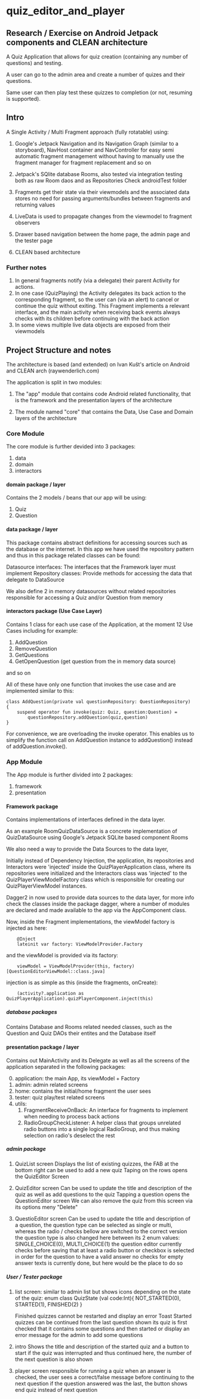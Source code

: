 # quiz_editor_and_player

## Research / Exercise on Android Jetpack components and CLEAN architecture

A Quiz Application that allows for quiz creation (containing any number of questions) and testing.

A user can go to the admin area and create a number of quizes and their questions.

Same user can then play test these quizzes to completion (or not, resuming is supported).

## Intro

A Single Activity / Multi Fragment approach (fully rotatable) using:

1.  Google's Jetpack Navigation and its Navigation Graph (similar to a storyboard), NavHost container
    and NavController for easy semi automatic fragment management without having to manually use the 
    fragment manager for fragment replacement and so on
    
2.  Jetpack's SQlite database Rooms, also tested via integration testing both as raw Room daos and as Repositories
    Check androidTest folder

3.  Fragments get their state via their viewmodels and the associated data stores
    no need for passing arguments/bundles between fragments and returning values
    
4.  LiveData is used to propagate changes from the viewmodel to fragment observers

5.  Drawer based navigation between the home page, the admin page and the tester page

6.  CLEAN based architecture    

### Further notes

1.  In general fragments notify (via a delegate) their parent Activity for actions. 
2.  In one case (QuizPlaying) the Activity delegates its back action to the corresponding fragment, 
    so the user can (via an alert) to cancel or continue the quiz without exiting. This Fragment implements
    a relevant interface, and the main activity when receiving back events always checks with its children 
    before continuing with the back action
3.  In some views multiple live data objects are exposed from their viewmodels

## Project Structure and notes

The architecture is based (and extended) on Ivan Kušt's article on Android and CLEAN arch (raywenderlich.com)

The application is split in two modules:

1.  The "app" module that contains code Android related functionality, that is the framework and the presentation
    layers of the architecture

2.  The module named "core" that contains the Data, Use Case and Domain layers of the architecture

### Core Module

The core module is further devided into 3 packages:

1.  data
2.  domain
3.  interactors

#### domain package / layer

Contains the 2 models / beans that our app will be using:

1.  Quiz 
2.  Question

#### data package / layer

This package contains abstract definitions for accessing sources such as the database or the internet.
In this app we have used the repository pattern and thus in this package related classes can be found:

Datasource interfaces: The interfaces that the Framework layer must implement
Repository classes: Provide methods for accessing the data that delegate to DataSource

We also define 2 in memory datasources without related repositories responsible for accessing a Quiz and/or Question from 
memory 

#### interactors package (Use Case Layer)

Contains 1 class for each use case of the Application, at the moment 12 Use Cases including for example:

1.  AddQuestion
2.  RemoveQuestion
3.  GetQuestions
4.  GetOpenQuestion (get question from the in memory data source)

and so on

All of these have only one function that invokes the use case and are implemented similar to this:

```
class AddQuestion(private val questionRepository: QuestionRepository) {
    suspend operator fun invoke(quiz: Quiz, question:Question) =
        questionRepository.addQuestion(quiz,question)
}
```

For convenience, we are  overloading the invoke operator. This enables us to simplify the function call on AddQuestion instance to addQuestion() instead of addQuestion.invoke().

### App Module

The App module is further divided into 2 packages:

1.  framework
2.  presentation

#### Framework package

Contains implementations of interfaces defined in the data layer.

As an example RoomQuizDataSource is a concrete implementation of QuizDataSource using Google's Jetpack SQLite based component Rooms

We also need a way to provide the Data Sources to the data layer,

Initially instead of Dependency Injection, the application, its repositories and Interactors were
'injected' inside the QuizPlayerApplication class, where its repositories were initialized and the
Interactors class was 'injected' to the  QuizPlayerViewModelFactory class which is responsible for
creating our QuizPlayerViewModel instances.

Dagger2 in now used to provide data sources to the data layer, for more info check the classes inside
the package dagger, where a number of modules are declared and made available to the app via the
AppComponent class.

Now, inside the Fragment implementations, the viewModel factory is injected as here:
```
    @Inject
    lateinit var factory: ViewModelProvider.Factory
```

and the viewModel is provided via its factory:

```
    viewModel = ViewModelProvider(this, factory)[QuestionEditorViewModel::class.java]
```

injection is as simple as this (inside the fragments, onCreate):

```
    (activity?.application as QuizPlayerApplication).quizPlayerComponent.inject(this)
```

##### database packages

Contains Database and Rooms related needed classes, such as the Question and Quiz DAOs their entites and the Database itself

#### presentation package / layer

Contains out MainActivity and its Delegate as well as all the screens of the application separated in the following packages:

0.  application: the main App, its viewModel + Factory
1.  admin: admin related screens
2.  home: contains the initial/home fragment the user sees
3.  tester: quiz play/test related screens
4.  utils: 
    1.  FragmentReceiveOnBack: An interface for fragments to implement when needing to process back actions
    2.  RadioGroupCheckListener: A helper class that groups unrelated radio buttons into a single logical RadioGroup,
        and thus making selection on radio's deselect the rest
        
##### admin package

1.  QuizList screen 
    Displays the list of existing quizzes, the FAB at the bottom right can be used to add a new quiz
    Taping on the rows opens the QuizEditor Screen
    
2.  QuizEditor screen
    Can be used to update the title and description of the quiz as well as add questions to the quiz
    Tapping a question opens the QuestionEditor screen
    We can also remove the quiz from this screen via its options meny "Delete"    
           
3.  QuestioEditor screen
    Can be used to update the title and description of a question,
    the question type can be selected as single or multi, whereas the radio / checks bellow are switched to the correct version
    the question type is also changed here between its 2 enum values:     
        SINGLE_CHOICE(0),
        MULTI_CHOICE(1)
    the question editor currently checks before saving that at least a radio button or checkbox is selected in order for the 
    question to have a valid answer
    no checks for empty answer texts is currently done, but here would be the place to do so 
               

##### User / Tester package

1.  list screen: similar to admin list but shows icons depending on the state of the quiz:
    enum class QuizState (val code:Int){
        NOT_STARTED(0),
        STARTED(1),
        FINISHED(2)
    }

    Finished quizzes cannot be restarted and display an error Toast
    Started quizzes can be continued from the last question shown
    its quiz is first checked that it contains some questions and then started or display an error message for the admin to add some questions
    
2.  intro
    Shows the title and description of the started quiz and a button to start
    if the quiz was interrupted and thus continued here, the number of the next question is also shown
      
3.  player
    screen responsible for running a quiz
    when an answer is checked, the user sees a correct/false message before continuing to the next question
    if the question answered was the last, the button shows end quiz instead of next question